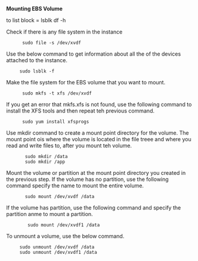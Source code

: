 **Mounting EBS Volume**

to list block = 
              lsblk
              df -h

Check if there is any file system in the instance

          sudo file -s /dev/xvdf

Use the below command to get information about all the 
of the devices attached to the instance.

         sudo lsblk -f

Make the file system for the EBS volume that you want
to mount.

          sudo mkfs -t xfs /dev/xvdf

If you get an error that mkfs.xfs is not found, use the
following command to install the XFS tools and then repeat teh previous command.

          sudo yum install xfsprogs

Use mkdir command to create a mount point directory for the volume. The mount point ois where the volume is located in the file treee and where you read and write files to, after you mount teh volume.

           sudo mkdir /data
           sudo mkdir /app

Mount the volume or partition at the mount point directory you created in the previous step. If the volume has no partition, use the following command specify the name to mount the entire volume.

           sudo mount /dev/xvdf /data

If the volume has partition, use the following command and specify the partition anme to mount a partition.

            sudo mount /dev/xvdf1 /data 

To unmount a volume, use the below command.

         sudo unmount /dev/xvdf /data
         sudo unmount /dev/xvdf1 /data
